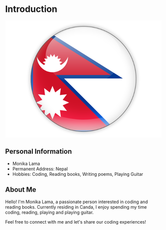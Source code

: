 # Introduction

![National Flag](images/nepal.png)

## Personal Information

- Monika Lama
- Permanent Address: Nepal 
- Hobbies: Coding, Reading books, Writing poems, Playing Guitar

## About Me

Hello! I'm Monika Lama, a passionate person interested in coding and reading books. Currently residing in Canda, I enjoy spending my time coding, reading, playing and playing guitar.

Feel free to connect with me and let's share our coding experiences!


